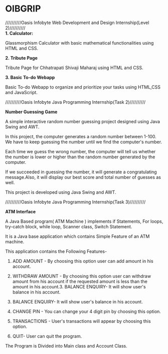 # OIBGRIP
//////////Oasis Infobyte Web Development and Design Internship(Level 2)//////////                                                                                          
**1. Calculator:**

Glassmorphism Calculator with basic mathematical functionalities using HTML and CSS.

**2. Tribute Page**

Tribute Page for Chhatrapati Shivaji Maharaj using HTML and CSS.

**3. Basic To-do Webapp**

Basic To-do Webapp to organize and prioritize your tasks using HTML,CSS and JavaScript.

//////////Oasis Infobyte Java Programming Internship(Task 2)//////////

**Number Guessing Game**

A simple interactive random number guessing project designed using Java Swing and AWT.

In this project, the computer generates a random number between 1-100. We have to keep guessing the number until we find the computer's number. 

Each time we guess the wrong number, the computer will tell us whether the number is lower or higher than the random number generated by the computer.

If we succeeded in guessing the number, it will generate a congratulating message.Also, it will display our best score and total number of guesses as well.

This project is developed using Java Swing and AWT.

//////////Oasis Infobyte Java Programming Internship(Task 3)//////////

**ATM Interface**

A Java Based program( ATM Machine ) implements if Statements, For loops, try-catch block, while loop, Scanner class, Switch Statement.

It is a Java base application which contains Simple Feature of an ATM machine.

This application contains the Following Features-

1. ADD AMOUNT - By choosing this option user can add amount in his account.

2. WITHDRAW AMOUNT - By choosing this option user can withdraw amount from his account if the requested amount is less than the amount in his account.3. BALANCE ENQUIRY- It will show user's balance in his account.

3. BALANCE ENQUIRY- It will show user's balance in his account.

4. CHANGE PIN - You can change your 4 digit pin by choosing this option. 

5. TRANSACTIONS - User's transactions will appear by choosing this option.

6. QUIT- User can quit the program.

The Program is Divided into Main class and Account Class.

